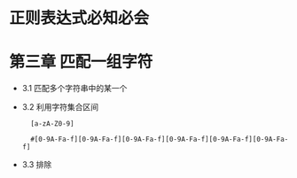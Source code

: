 # 正则表达式必知必会
# 第三章 匹配一组字符

- 3.1 匹配多个字符串中的某一个

- 3.2 利用字符集合区间
  ```匹配任意字母或数字
    [a-zA-Z0-9]
  ```
  ```RGB值
    #[0-9A-Fa-f][0-9A-Fa-f][0-9A-Fa-f][0-9A-Fa-f][0-9A-Fa-f][0-9A-Fa-f]
  ```

- 3.3 排除